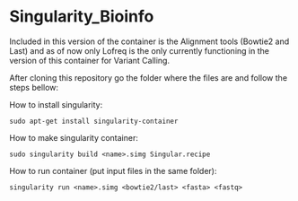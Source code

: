 # Singularity_Bioinfo

Included in this version of the container is the Alignment tools (Bowtie2 and Last) and as of now
only Lofreq is the only currently functioning in the version of this container for Variant Calling.

After cloning this repository go the folder where the files are and follow the steps bellow: 

How to install singularity:
```
sudo apt-get install singularity-container
```
How to make singularity container:
```
sudo singularity build <name>.simg Singular.recipe
```
How to run container (put input files in the same folder):
```
singularity run <name>.simg <bowtie2/last> <fasta> <fastq>
```

